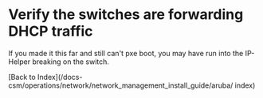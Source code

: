 # Verify the switches are forwarding DHCP traffic

If you made it this far and still can't pxe boot, you may have run into the IP-Helper breaking on the switch.

[Back to Index](/docs-csm/operations/network/network_management_install_guide/aruba/
index)